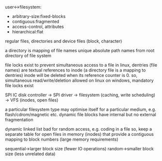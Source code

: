 <!-- SPDX-License-Identifier: zlib-acknowledgement -->
user<->filesystem:
* arbitrary-size:fixed-blocks
* contiguous:fragmented
* access-control, attributes
* hierarchical:flat

regular files, directories and device files (block, character)

a directory is mapping of file names
unique absolute path names from root directory of file system

file locks exist to prevent simultaneous access to a file
in linux, dentries (file names) are textual references to inode (a directory file is a mapping to dentries)
inode will be deleted when its reference counter is 0.
so, simultaneous read/write/deletion allowed on linux
on windows, mandatory file locks exist

SPI IC disk controller -> SPI driver -> filesystem (caching, write scheduling) -> VFS (inodes, open files)

a particular filesystem type may optimise itself for a particular medium, e.g. flash/cdrom/magnetic etc.
dynamic file blocks have internal but no external fragmentation

dynamic linked list bad for random access, e.g. coding in a file
so, keep a separate table for open files in memory (inodes) that provide a contiguous mapping to block numbers (large memory requirements)

sequential->larger block size (fewer IO operations)
random->smaller block size (less unrelated data)

